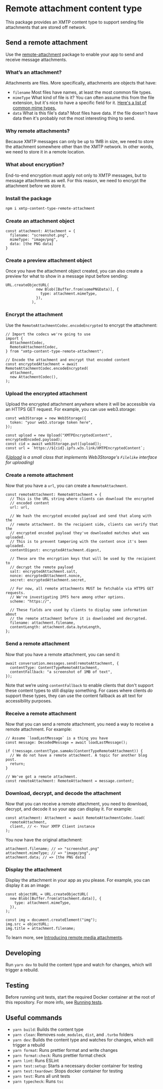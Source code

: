 # Remote attachment content type

This package provides an XMTP content type to support sending file attachments that are stored off network.

## Send a remote attachment

Use the [remote-attachment](https://github.com/xmtp/xmtp-js-content-types/tree/main/remote-attachment) package to enable your app to send and receive message attachments.

### What’s an attachment?

Attachments are files. More specifically, attachments are objects that have:

- `filename` Most files have names, at least the most common file types.
- `mimeType` What kind of file is it? You can often assume this from the file extension, but it's nice to have a specific field for it. [Here's a list of common mime types.](https://developer.mozilla.org/en-US/docs/Web/HTTP/Basics_of_HTTP/MIME_types/Common_types)
- `data` What is this file's data? Most files have data. If the file doesn't have data then it's probably not the most interesting thing to send.

### Why remote attachments?

Because XMTP messages can only be up to 1MB in size, we need to store the attachment somewhere other than the XMTP network. In other words, we need to store it in a remote location.

### What about encryption?

End-to-end encryption must apply not only to XMTP messages, but to message attachments as well. For this reason, we need to encrypt the attachment before we store it.

### Install the package

```bash
npm i xmtp-content-type-remote-attachment
```

### Create an attachment object

```tsx
const attachment: Attachment = {
  filename: "screenshot.png",
  mimeType: "image/png",
  data: [the PNG data]
}
```

### Create a preview attachment object

Once you have the attachment object created, you can also create a preview for what to show in a message input before sending:

```tsx
URL.createObjectURL(
              new Blob([Buffer.from(somePNGData)], {
                type: attachment.mimeType,
              }),
            ),
```

### Encrypt the attachment

Use the `RemoteAttachmentCodec.encodeEncrypted` to encrypt the attachment:

```tsx
// Import the codecs we're going to use
import {
  AttachmentCodec,
  RemoteAttachmentCodec,
} from "xmtp-content-type-remote-attachment";

// Encode the attachment and encrypt that encoded content
const encryptedAttachment = await RemoteAttachmentCodec.encodeEncrypted(
  attachment,
  new AttachmentCodec(),
);
```

### Upload the encrypted attachment

Upload the encrypted attachment anywhere where it will be accessible via an HTTPS GET request. For example, you can use web3.storage:

```tsx
const web3Storage = new Web3Storage({
  token: "your web3.storage token here",
});

const upload = new Upload("XMTPEncryptedContent", encryptedEncoded.payload);
const cid = await web3Storage.put([upload]);
const url = `https://${cid}.ipfs.w3s.link/XMTPEncryptedContent`;
```

_([Upload](https://github.com/xmtp-labs/xmtp-inbox-web/blob/5b45e05efbe0b0f49c17d66d7547be2c13a51eab/hooks/useSendMessage.ts#L15-L33) is a small class that implements Web3Storage's `Filelike` interface for uploading)_

### Create a remote attachment

Now that you have a `url`, you can create a `RemoteAttachment`.

```tsx
const remoteAttachment: RemoteAttachment = {
  // This is the URL string where clients can download the encrypted
  // encoded content
  url: url,

  // We hash the encrypted encoded payload and send that along with the
  // remote attachment. On the recipient side, clients can verify that the
  // encrypted encoded payload they've downloaded matches what was uploaded.
  // This is to prevent tampering with the content once it's been uploaded.
  contentDigest: encryptedAttachment.digest,

  // These are the encryption keys that will be used by the recipient to
  // decrypt the remote payload
  salt: encryptedAttachment.salt,
  nonce: encryptedAttachment.nonce,
  secret: encryptedAttachment.secret,

  // For now, all remote attachments MUST be fetchable via HTTPS GET requests.
  // We're investigating IPFS here among other options.
  scheme: "https://",

  // These fields are used by clients to display some information about
  // the remote attachment before it is downloaded and decrypted.
  filename: attachment.filename,
  contentLength: attachment.data.byteLength,
};
```

### Send a remote attachment

Now that you have a remote attachment, you can send it:

```tsx
await conversation.messages.send(remoteAttachment, {
  contentType: ContentTypeRemoteAttachment,
  contentFallback: "a screenshot of 1MB of text",
});
```

Note that we’re using `contentFallback` to enable clients that don't support these content types to still display something. For cases where clients *do* support these types, they can use the content fallback as alt text for accessibility purposes.

### Receive a remote attachment

Now that you can send a remote attachment, you need a way to receive a remote attachment. For example:

```tsx
// Assume `loadLastMessage` is a thing you have
const message: DecodedMessage = await loadLastMessage();

if (!message.contentType.sameAs(ContentTypeRemoteAttachment)) {
  // We do not have a remote attachment. A topic for another blog post.
  return;
}

// We've got a remote attachment.
const remoteAttachment: RemoteAttachment = message.content;
```

### Download, decrypt, and decode the attachment

Now that you can receive a remote attachment, you need to download, decrypt, and decode it so your app can display it. For example:

```tsx
const attachment: Attachment = await RemoteAttachmentCodec.load(
  remoteAttachment,
  client, // <- Your XMTP Client instance
);
```

You now have the original attachment:

```tsx
attachment.filename; // => "screenshot.png"
attachment.mimeType; // => "image/png",
attachment.data; // => [the PNG data]
```

### Display the attachment

Display the attachment in your app as you please. For example, you can display it as an image:

```tsx
const objectURL = URL.createObjectURL(
  new Blob([Buffer.from(attachment.data)], {
    type: attachment.mimeType,
  }),
);

const img = document.createElement("img");
img.src = objectURL;
img.title = attachment.filename;
```

To learn more, see [Introducing remote media attachments](https://xmtp.org/blog/attachments-and-remote-attachments).

## Developing

Run `yarn dev` to build the content type and watch for changes, which will trigger a rebuild.

## Testing

Before running unit tests, start the required Docker container at the root of this repository. For more info, see [Running tests](../../README.md#running-tests).

## Useful commands

- `yarn build`: Builds the content type
- `yarn clean`: Removes `node_modules`, `dist`, and `.turbo` folders
- `yarn dev`: Builds the content type and watches for changes, which will trigger a rebuild
- `yarn format`: Runs prettier format and write changes
- `yarn format:check`: Runs prettier format check
- `yarn lint`: Runs ESLint
- `yarn test:setup`: Starts a necessary docker container for testing
- `yarn test:teardown`: Stops docker container for testing
- `yarn test`: Runs all unit tests
- `yarn typecheck`: Runs `tsc`

